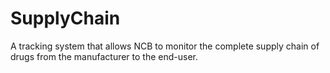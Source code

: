 # SupplyChain
A tracking system that allows NCB to monitor the complete supply chain of drugs from the manufacturer to the end-user.
